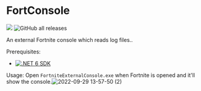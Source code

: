 # FortConsole
![](https://img.shields.io/github/stars/KyeOnDiscord/FortConsole)
![GitHub all releases](https://img.shields.io/github/downloads/kyeondiscord/FortConsole/total?color=0F0)

An external Fortnite console which reads log files..

Prerequisites:
* [![.NET 6 SDK](https://img.shields.io/badge/.NET-6_SDK-5a25e3)](https://dotnet.microsoft.com/en-us/download/dotnet/thank-you/runtime-6.0.9-windows-x64-installer)

Usage: Open `FortniteExternalConsole.exe` when Fortnite is opened and it'll show the console.![2022-09-29 13-57-50 (2)](https://user-images.githubusercontent.com/36981621/192936676-e54a78f7-f7d9-44c6-a5de-6c75c8ebd483.gif)


